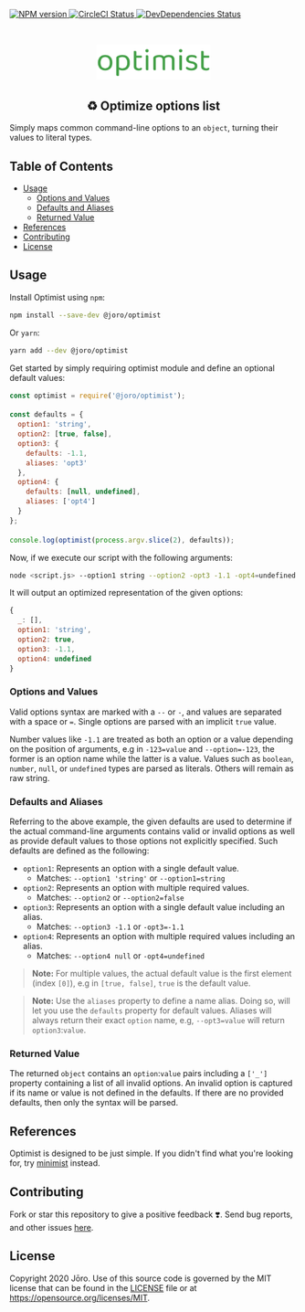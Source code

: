 <p>
    <a href="https://www.npmjs.com/package/@joro/optimist">
        <img src="https://badgen.net/npm/v/@joro/optimist?color=green" alt="NPM version">
    </a>
    <a href="https://circleci.com/gh/AmatsuyuKun/Optimist">
        <img src="https://circleci.com/gh/AmatsuyuKun/Optimist.svg?style=shield" alt="CircleCI Status"/>
    </a>
    <a href="https://david-dm.org/AmatsuyuKun/Optimist?type=dev">
        <img src="https://david-dm.org/AmatsuyuKun/Optimist/dev-status.svg" alt="DevDependencies Status"/>
    </a>
</p>

<!-- Spacing -->
<br/>

<p align="center">
    <img src="media/optimist.png" alt="Optimist" width="200px"/>
</p>

<h2 align="center">♻️ Optimize options list</h2>

Simply maps common command-line options to an `object`, turning their values to literal types.

## Table of Contents

- [Usage](#usage)
  - [Options and Values](#options-and-values)
  - [Defaults and Aliases](#defaults-and-aliases)
  - [Returned Value](#returned-value)
- [References](#references)
- [Contributing](#contributing)
- [License](#license)

## Usage

Install Optimist using `npm`:

```bash
npm install --save-dev @joro/optimist
```

Or `yarn`:

```bash
yarn add --dev @joro/optimist
```

Get started by simply requiring optimist module and define an optional default values:

```javascript
const optimist = require('@joro/optimist');

const defaults = {
  option1: 'string',
  option2: [true, false],
  option3: {
    defaults: -1.1,
    aliases: 'opt3'
  },
  option4: {
    defaults: [null, undefined],
    aliases: ['opt4']
  }
};

console.log(optimist(process.argv.slice(2), defaults));
```

Now, if we execute our script with the following arguments:

```bash
node <script.js> --option1 string --option2 -opt3 -1.1 -opt4=undefined
```

It will output an optimized representation of the given options:

```javascript
{
  _: [],
  option1: 'string',
  option2: true,
  option3: -1.1,
  option4: undefined
}
```

### Options and Values

Valid options syntax are marked with a `--` or `-`, and values are separated with a space or `=`. Single options are parsed with an implicit `true` value.

Number values like `-1.1` are treated as both an option or a value depending on the position of arguments, e.g in `-123=value` and `--option=-123`, the former is an option name while the latter is a value. Values such as `boolean`, `number`, `null`, or `undefined` types are parsed as literals. Others will remain as raw string.

### Defaults and Aliases

Referring to the above example, the given defaults are used to determine if the actual command-line arguments contains valid or invalid options as well as provide default values to those options not explicitly specified. Such defaults are defined as the following:

- `option1`: Represents an option with a single default value.
  - Matches: `--option1 'string'` or `--option1=string`
- `option2`: Represents an option with multiple required values.
  - Matches: `--option2` or `--option2=false`
- `option3`: Represents an option with a single default value including an alias.
  - Matches: `--option3 -1.1` or `-opt3=-1.1`
- `option4`: Represents an option with multiple required values including an alias.
  - Matches: `--option4 null` or `-opt4=undefined`

> **Note:** For multiple values, the actual default value is the first element (index `[0]`), e.g in `[true, false]`, `true` is the default value.

> **Note:** Use the `aliases` property to define a name alias. Doing so, will let you use the `defaults` property for default values. Aliases will always return their exact `option` name, e.g, `--opt3=value` will return `option3`:`value`.

### Returned Value

The returned `object` contains an `option`:`value` pairs including a `['_']` property containing a list of all invalid options. An invalid option is captured if its name or value is not defined in the defaults. If there are no provided defaults, then only the syntax will be parsed.

## References

Optimist is designed to be just simple. If you didn't find what you're looking for, try [minimist](https://www.npmjs.com/package/minimist) instead.

## Contributing

Fork or star this repository to give a positive feedback :heavy_heart_exclamation:. Send bug reports, and other issues [here](https://github.com/AmatsuyuKun/Optimist/issues).

## License

Copyright 2020 Jōro. Use of this source code is governed by the MIT license that can be found in the [LICENSE](LICENSE) file or at https://opensource.org/licenses/MIT.
